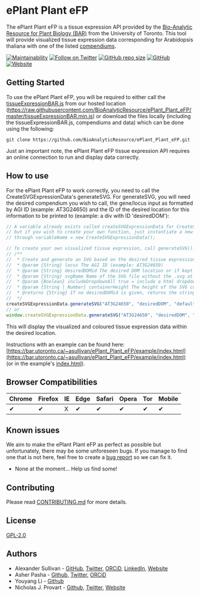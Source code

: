 # ePlant Plant eFP

The ePlant Plant eFP is a tissue expression API provided by the [Bio-Analytic Resource for Plant Biology (BAR)](https://bar.utoronto.ca/) from the University of Toronto. This tool will provide visualized tissue expression data corresponding for Arabidopsis thaliana with one of the listed [compendiums](./compendiums).

[![Maintainability](https://api.codeclimate.com/v1/badges/ed34ffac71dd5a1b2d72/maintainability)](https://codeclimate.com/github/BioAnalyticResource/ePlant_Plant_eFP/maintainability)
[![Follow on Twitter](https://img.shields.io/twitter/follow/BAR_PlantBio?style=social)](https://twitter.com/BAR_PlantBio)
[![GitHub repo size](https://img.shields.io/github/repo-size/BioAnalyticResource/ePlant_Plant_eFP)](https://github.com/BioAnalyticResource/ePlant_Plant_eFP)
[![GitHub](https://img.shields.io/github/license/BioAnalyticResource/ePlant_Plant_eFP)](https://github.com/BioAnalyticResource/ePlant_Plant_eFP)
[![Website](https://img.shields.io/website?url=https%3A%2F%2Fbar.utoronto.ca%2F~asullivan%2FePlant_Plant_eFP%2F)](https://bar.utoronto.ca/~asullivan/ePlant_Plant_eFP/)

## Getting Started

To use the ePlant Plant eFP, you will be required to either call the [tissueExpressionBAR.js](tissueExpressionBAR.js) from our hosted location (https://raw.githubusercontent.com/BioAnalyticResource/ePlant_Plant_eFP/master/tissueExpressionBAR.min.js) or download the files locally (including the tissueExpressionBAR.js, compendiums and data) which can be done using the following:

`git clone https://github.com/BioAnalyticResource/ePlant_Plant_eFP.git`

Just an important note, the ePlant Plant eFP tissue expression API requires an online connection to run and display data correctly.

## How to use

For the ePlant Plant eFP to work correctly, you need to call the CreateSVGExpressionData's generateSVG. For generateSVG, you will need the desired compendium you wish to call, the gene/locus input as formatted by AGI ID (example: AT3G24650) and the ID of the desired location for this information to be printed to (example: a div with ID 'desiredDOM'):

```javascript
// A variable already exists called createSVGExpressionData for CreateSVGExpressionData
// but if you wish to create your own function, just instantiate a new one
// through variableName = new CreateSVGExpressionData();

// To create your own visualized tissue expression, call generateSVG(). Documentation below:
// /**
//  * Create and generate an SVG based on the desired tissue expression locus
//  * @param {String} locus The AGI ID (example: AT3G24650)
//  * @param {String} desiredDOMid The desired DOM location or if kept empty, would not replace any DOM elements and just create the related HTML DOM elements within appendSVG
//  * @param {String} svgName Name of the SVG file without the .svg at the end. Default is set to "default", when left this value, the highest expression value (if any) is chosen and if not, then Abiotic Stress is.
//  * @param {Boolean} includeDropdownAll true = include a html dropdown/select of all available SVGs/samples, false = don't
//  * @param {String | Number} containerHeight The height of the SVG container, default is 100vh
//  * @returns {String} If no desiredDOMid is given, returns the string version of the output instead
//  */
createSVGExpressionData.generateSVG("AT3G24650", "desiredDOM", "default");
// or
window.createSVGExpressionData.generateSVG("AT3G24650", "desiredDOM", "default");
```

This will display the visualized and coloured tissue expression data within the desired location.

Instructions with an example can be found here: [https://bar.utoronto.ca/~asullivan/ePlant_Plant_eFP/example/index.html](https://bar.utoronto.ca/~asullivan/ePlant_Plant_eFP/example/index.html) (or in the example's [index.html](./example/index.html)).

## Browser Compatibilities

| Chrome | Firefox | IE  | Edge | Safari | Opera | Tor | Mobile |
| ------ | ------- | --- | ---- | ------ | ----- | --- | ------ |
| ✔      | ✔       | X   | ✔    | ✔      | ✔     | ✔   | ✔      |

## Known issues

We aim to make the ePlant Plant eFP as perfect as possible but unfortunately, there may be some unforeseen bugs. If you manage to find one that is not here, feel free to create a [bug report](https://github.com/BioAnalyticResource/ePlant_Plant_eFP/issues/new/choose) so we can fix it.

-   None at the moment... Help us find some!

## Contributing

Please read [CONTRIBUTING.md](CONTRIBUTING.md) for more details.

## License

[GPL-2.0](LICENSE)

## Authors

-   Alexander Sullivan - [GitHub](https://github.com/AlexJSully), [Twitter](https://twitter.com/alexjsully), [ORCiD](https://orcid.org/0000-0002-4463-4473), [LinkedIn](https://www.linkedin.com/in/alexanderjsullivan/), [Website](https://alexjsully.me/)
-   Asher Pasha - [Github](https://github.com/asherpasha), [Twitter](https://twitter.com/AsherPasha), [ORCiD](https://orcid.org/0000-0002-9315-0520)
-   Youyang Li - [Github](https://github.com/lyy321)
-   Nicholas J. Provart - [Github](https://github.com/BioAnalyticResource), [Twitter](https://twitter.com/BAR_PlantBio), [Website](https://bar.utoronto.ca)

